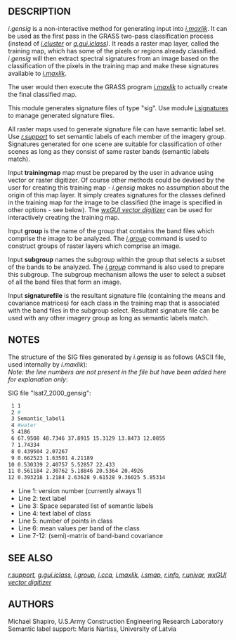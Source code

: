 ## DESCRIPTION

*i.gensig* is a non-interactive method for generating input into
*[i.maxlik](i.maxlik.md)*. It can be used as the first pass in the GRASS
two-pass classification process (instead of *[i.cluster](i.cluster.md)*
or *[g.gui.iclass](g.gui.iclass.md))*. It reads a raster map layer,
called the training map, which has some of the pixels or regions already
classified. *i.gensig* will then extract spectral signatures from an
image based on the classification of the pixels in the training map and
make these signatures available to *[i.maxlik](i.maxlik.md)*.

The user would then execute the GRASS program *[i.maxlik](i.maxlik.md)*
to actually create the final classified map.

This module generates signature files of type "sig". Use module
[i.signatures](i.signatures.md) to manage generated signature files.

All raster maps used to generate signature file can have semantic label
set. Use *[r.support](r.support.md)* to set semantic labels of each
member of the imagery group. Signatures generated for one scene are
suitable for classification of other scenes as long as they consist of
same raster bands (semantic labels match).

Input **trainingmap** map must be prepared by the user in advance
using vector or raster
digitizer. Of course other methods could be devised by the user for
creating this training map - *i.gensig* makes no assumption about the
origin of this map layer. It simply creates signatures for the classes
defined in the training map for the image to be classified (the image is
specified in other options - see below). The *[wxGUI vector
digitizer](wxGUI.vdigit.md)* can be used for interactively creating the
training map.

Input **group** is the name of the group that contains the band files which
comprise the image to be analyzed. The *[i.group](i.group.md)* command
is used to construct groups of raster layers which comprise an image.

Input **subgroup** names the subgroup within the group that selects a subset of the
bands to be analyzed. The *[i.group](i.group.md)* command is also used
to prepare this subgroup. The subgroup mechanism allows the user to
select a subset of all the band files that form an image.

Input **signaturefile** is the resultant signature file (containing the means and
covariance matrices) for each class in the training map that is
associated with the band files in the subgroup select.
Resultant signature file can be used with any other
imagery group as long as semantic labels match.

## NOTES

The structure of the SIG files generated by *i.gensig* is as follows
(ASCII file, used internally by *i.maxlik*):  
*Note: the line numbers are not present in the file but have been added
here for explanation only*:

SIG file "lsat7_2000_gensig":

```sh
 1 1
 2 #
 3 Semantic_label1
 4 #water
 5 4186
 6 67.9508 48.7346 37.8915 15.3129 13.8473 12.0855
 7 1.74334
 8 0.439504 2.07267
 9 0.662523 1.63501 4.21189
10 0.530339 2.40757 5.52857 22.433
11 0.561184 2.30762 5.18846 20.5364 20.4926
12 0.393218 1.2184 2.63628 9.61528 9.36025 5.85314
```

- Line 1: version number (currently always 1)
- Line 2: text label
- Line 3: Space separated list of semantic labels
- Line 4: text label of class
- Line 5: number of points in class
- Line 6: mean values per band of the class
- Line 7-12: (semi)-matrix of band-band covariance

## SEE ALSO

*[r.support](r.support.md), [g.gui.iclass](g.gui.iclass.md),
[i.group](i.group.md), [i.cca](i.cca.md), [i.maxlik](i.maxlik.md),
[i.smap](i.smap.md), [r.info](r.info.md), [r.univar](r.univar.md),
[wxGUI vector digitizer](wxGUI.vdigit.md)*

## AUTHORS

Michael Shapiro, U.S.Army Construction Engineering Research Laboratory  
Semantic label support: Maris Nartiss, University of Latvia
